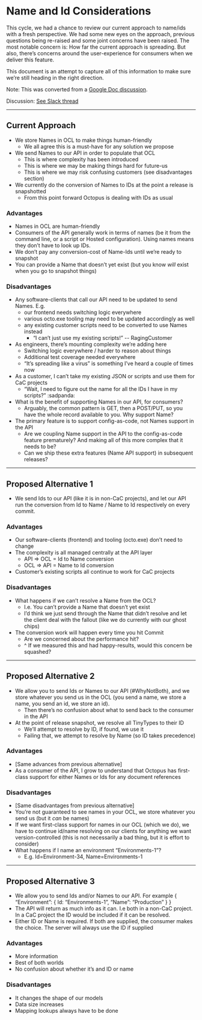 # Name and Id Considerations

This cycle, we had a chance to review our current approach to name/ids with a fresh perspective. We had some new eyes on the approach, previous questions being re-raised and some joint concerns have been raised. The most notable concern is: How far the current approach is spreading. But also, there’s concerns around the user-experience for consumers when we deliver this feature.

This document is an attempt to capture all of this information to make sure we’re still heading in the right direction.

Note: This was converted from a [Google Doc discussion](https://docs.google.com/document/d/1J_Vjw1pH5t9ptUI2F6NLyAlSn7WvGBh9LeL1HrUUPdQ/edit).

Discussion: [See Slack thread](https://octopusdeploy.slack.com/archives/C01AJE4K3T2/p1605061937151100)

---
## Current Approach
- We store Names in OCL to make things human-friendly
  - We all agree this is a must-have for any solution we propose
- We send Names to our API in order to populate that OCL
  - This is where complexity has been introduced
  - This is where we may be making things hard for future-us
  - This is where we may risk confusing customers (see disadvantages section)
- We currently do the conversion of Names to IDs at the point a release is snapshotted
  - From this point forward Octopus is dealing with IDs as usual

### Advantages
- Names in OCL are human-friendly
- Consumers of the API generally work in terms of names (be it from the command line, or a script or Hosted configuration). Using names means they don’t have to look up IDs.
- We don’t pay any conversion-cost of Name-Ids until we’re ready to snapshot
- You can provide a Name that doesn’t yet exist (but you know _will_ exist when you go to snapshot things)

### Disadvantages
- Any software-clients that call our API need to be updated to send Names. E.g.
  - our frontend needs switching logic everywhere
  - various octo.exe tooling may need to be updated accordingly as well
  - any existing customer scripts need to be converted to use Names instead
    - “I can’t just use my existing scripts!” -- RagingCustomer
- As engineers, there’s mounting complexity we’re adding here
  - Switching logic everywhere / harder to reason about things
  - Additional test coverage needed everywhere
  - “It’s spreading like a virus” is something I’ve heard a couple of times now
- As a customer, I can’t take my existing JSON or scripts and use them for CaC projects
  - “Wait, I need to figure out the name for all the IDs I have in my scripts?” :sadpanda:
- What is the benefit of supporting Names in our API, for consumers?
  - Arguably, the common pattern is GET, then a POST/PUT, so you have the whole record available to you. Why support Name?
- The primary feature is to support config-as-code, not Names support in the API
  - Are we coupling Name support in the API to the config-as-code feature prematurely? And making all of this more complex that it needs to be?
  - Can we ship these extra features (Name API support) in subsequent releases?

---
## Proposed Alternative 1
- We send Ids to our API (like it is in non-CaC projects), and let our API run the conversion from Id to Name / Name to Id respectively on every commit.

### Advantages
- Our software-clients (frontend) and tooling (octo.exe) don’t need to change
- The complexity is all managed centrally at the API layer
  - API => OCL = Id to Name conversion
  - OCL => API = Name to Id conversion
- Customer’s existing scripts all continue to work for CaC projects

### Disadvantages
- What happens if we can’t resolve a Name from the OCL?
  - I.e. You can’t provide a Name that doesn’t yet exist
  - I’d think we just send through the Name that didn’t resolve and let the client deal with the fallout (like we do currently with our ghost chips)
- The conversion work will happen every time you hit Commit
  - Are we concerned about the performance hit?
  - ^ If we measured this and had happy-results, would this concern be squashed?

---
## Proposed Alternative 2
- We allow you to send Ids or Names to our API (#WhyNotBoth), and we store whatever you send us in the OCL (you send a name, we store a name, you send an id, we store an id).
  - Then there’s no confusion about what to send back to the consumer in the API
- At the point of release snapshot, we resolve all TinyTypes to their ID
  - We’ll attempt to resolve by ID, if found, we use it
  - Failing that, we attempt to resolve by Name (so ID takes precedence)

### Advantages
- [Same advances from previous alternative]
- As a consumer of the API, I grow to understand that Octopus has first-class support for either Names or Ids for any document references

### Disadvantages
- [Same disadvantages from previous alternative]
- You’re not guaranteed to see names in your OCL, we store whatever you send us (but it _can_ be names)
- If we want first-class support for names in our OCL (which we do), we have to continue id/name resolving on our clients for anything we want version-controlled (this is not necessarily a bad thing, but it is effort to consider)
- What happens if I name an environment “Environments-1”?
  - E.g. Id=Environment-34, Name=Environments-1

---
## Proposed Alternative 3
- We allow you to send Ids and/or Names to our API. For example
{ “Environment”: { Id: “Environments-1”, “Name”: “Production” } }
- The API will return as much info as it can. I.e both in a non-CaC project. In a CaC project the ID would be included if it can be resolved.
- Either ID or Name is required. If both are supplied, the consumer makes the choice. The server will always use the ID if supplied

### Advantages
- More information
- Best of both worlds
- No confusion about whether it’s and ID or name

### Disadvantages
- It changes the shape of our models
- Data size increases
- Mapping lookups always have to be done
